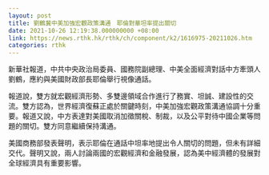 ```yaml
---
layout: post
title: 劉鶴冀中美加強宏觀政策溝通　耶倫對華坦率提出關切
date: 2021-10-26 12:19:38.000000000 +08:00
link: https://news.rthk.hk/rthk/ch/component/k2/1616975-20211026.htm
categories: rthk
---
```


新華社報道，中共中央政治局委員、國務院副總理、中美全面經濟對話中方牽頭人劉鶴，應約與美國財政部長耶倫舉行視像通話。

報道說，雙方就宏觀經濟形勢、多雙邊領域合作進行了務實、坦誠、建設性的交流。雙方認為，世界經濟復蘇正處於關鍵時刻，中美加強宏觀政策溝通協調十分重要。報道又說，中方表達對美國取消加徵關稅、制裁，以及公平對待中國企業等問題的關切。雙方同意繼續保持溝通。

美國商務部發表聲明，表示耶倫在通話中坦率地提出令人關切的問題，但未有詳細交代。聲明又說，兩人討論兩國的宏觀經濟和金融發展，認為美中經濟體的發展對全球經濟具有重要影響。
